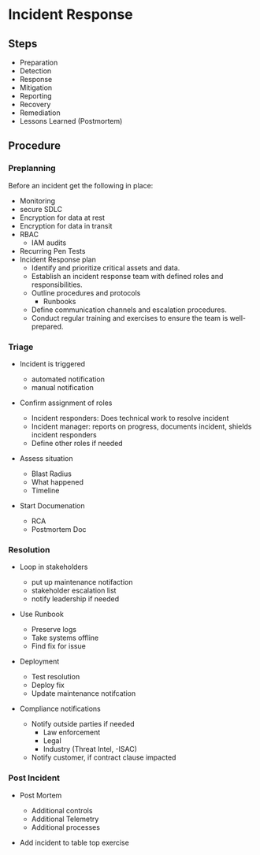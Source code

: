 # Incident Response

## Steps
- Preparation
- Detection
- Response
- Mitigation
- Reporting
- Recovery
- Remediation
- Lessons Learned (Postmortem)


## Procedure
### Preplanning 
Before an incident get the following in place:
  - Monitoring
  - secure SDLC
  - Encryption for data at rest
  - Encryption for data in transit
  - RBAC
    - IAM audits
  - Recurring Pen Tests
  - Incident Response plan
    - Identify and prioritize critical assets and data.
    - Establish an incident response team with defined roles and responsibilities.
    - Outline procedures and protocols
      - Runbooks
    - Define communication channels and escalation procedures.
    - Conduct regular training and exercises to ensure the team is well-prepared.
      
### Triage
- Incident is triggered
  - automated notification
  - manual notification

- Confirm assignment of roles
  - Incident responders: Does technical work to resolve incident
  - Incident manager: reports on progress, documents incident, shields incident responders
  - Define other roles if needed
 
- Assess situation
  - Blast Radius
  - What happened
  - Timeline

- Start Documenation
  - RCA
  - Postmortem Doc
    
### Resolution
- Loop in stakeholders
  - put up maintenance notifaction
  - stakeholder escalation list
  - notify leadership if needed
 
- Use Runbook
  - Preserve logs
  - Take systems offline
  - Find fix for issue

- Deployment
  - Test resolution
  - Deploy fix
  - Update maintenance notifcation
 
- Compliance notifications
  - Notify outside parties if needed
    - Law enforcement
    - Legal
    - Industry (Threat Intel, -ISAC)
  - Notify customer, if contract clause impacted
 
### Post Incident
- Post Mortem
  - Additional controls
  - Additional Telemetry
  - Additional processes

- Add incident to table top exercise

